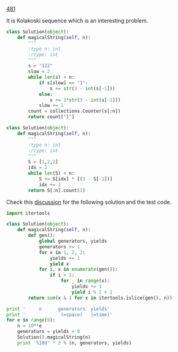 [481](https://leetcode.com/problems/magical-string/)

It is Kolakoski sequence which is an interesting problem.

```python
class Solution(object):
    def magicalString(self, n):
        """
        :type n: int
        :rtype: int
        """
        s = "122"
        slow = 2
        while len(s) < n:
            if s[slow] == "1":
                s += str(3 - int(s[-1]))
            else:
                s += 2*str(3 - int(s[-1]))
            slow += 1
        count = collections.Counter(s[:n])
        return count["1"]
```

``` python
class Solution(object):
    def magicalString(self, n):
        """
        :type n: int
        :rtype: int
        """
        S = [1,2,2]
        idx = 2
        while len(S) < n:
            S += S[idx] * [(3 - S[-1])]
            idx += 1
        return S[:n].count(1)
```

Check this [discussion](https://leetcode.com/problems/magical-string/discuss/96432/olog-n-space-using-recursive-generators) for the following solution and the test code.

```python
import itertools

class Solution(object):
    def magicalString(self, n):
        def gen():
            global generators, yields
            generators += 1
            for x in 1, 2, 2:
                yields += 1
                yield x
            for i, x in enumerate(gen()):
                if i > 1:
                    for _ in range(x):
                        yields += 1
                        yield i % 2 + 1
        return sum(x & 1 for x in itertools.islice(gen(), n))

print '     n      generators  yields'
print '             (=space)   (=time)'
for e in range(9):
    n = 10**e
    generators = yields = 0
    Solution().magicalString(n)
    print '%10d' * 3 % (n, generators, yields)
```